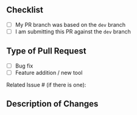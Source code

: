 ## Checklist

- [ ] My PR branch was based on the `dev` branch
- [ ] I am submitting this PR against the `dev` branch

## Type of Pull Request

- [ ] Bug fix
- [ ] Feature addition / new tool

Related Issue # (if there is one): 

## Description of Changes

